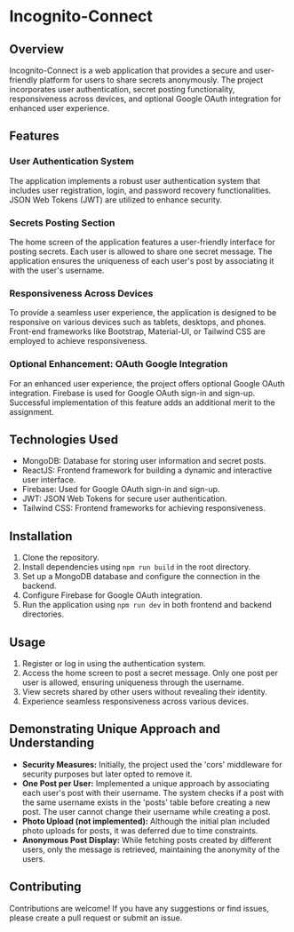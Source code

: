 # Incognito-Connect

## Overview
Incognito-Connect is a web application that provides a secure and user-friendly platform for users to share secrets anonymously. The project incorporates user authentication, secret posting functionality, responsiveness across devices, and optional Google OAuth integration for enhanced user experience.

## Features

### User Authentication System

The application implements a robust user authentication system that includes user registration, login, and password recovery functionalities. JSON Web Tokens (JWT) are utilized to enhance security.

### Secrets Posting Section

The home screen of the application features a user-friendly interface for posting secrets. Each user is allowed to share one secret message. The application ensures the uniqueness of each user's post by associating it with the user's username.

### Responsiveness Across Devices

To provide a seamless user experience, the application is designed to be responsive on various devices such as tablets, desktops, and phones. Front-end frameworks like Bootstrap, Material-UI, or Tailwind CSS are employed to achieve responsiveness.

### Optional Enhancement: OAuth Google Integration

For an enhanced user experience, the project offers optional Google OAuth integration. Firebase is used for Google OAuth sign-in and sign-up. Successful implementation of this feature adds an additional merit to the assignment.

## Technologies Used

- MongoDB: Database for storing user information and secret posts.
- ReactJS: Frontend framework for building a dynamic and interactive user interface.
- Firebase: Used for Google OAuth sign-in and sign-up.
- JWT: JSON Web Tokens for secure user authentication.
- Tailwind CSS: Frontend frameworks for achieving responsiveness.

## Installation

1. Clone the repository.
2. Install dependencies using `npm run build` in the root directory.
3. Set up a MongoDB database and configure the connection in the backend.
4. Configure Firebase for Google OAuth integration.
5. Run the application using `npm run dev` in both frontend and backend directories.

## Usage

1. Register or log in using the authentication system.
2. Access the home screen to post a secret message. Only one post per user is allowed, ensuring uniqueness through the username.
3. View secrets shared by other users without revealing their identity.
4. Experience seamless responsiveness across various devices.

## Demonstrating Unique Approach and Understanding

- **Security Measures:** Initially, the project used the 'cors' middleware for security purposes but later opted to remove it.
- **One Post per User:** Implemented a unique approach by associating each user's post with their username. The system checks if a post with the same username exists in the 'posts' table before creating a new post. The user cannot change their username while creating a post.
- **Photo Upload (not implemented):** Although the initial plan included photo uploads for posts, it was deferred due to time constraints.
- **Anonymous Post Display:** While fetching posts created by different users, only the message is retrieved, maintaining the anonymity of the users.

## Contributing

Contributions are welcome! If you have any suggestions or find issues, please create a pull request or submit an issue.

